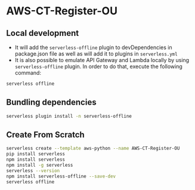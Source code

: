 # AWS-CT-Register-OU

## Local development
- It will add the `serverless-offline` plugin to devDependencies in package.json file as well as will add it to plugins in `serverless.yml`
- It is also possible to emulate API Gateway and Lambda locally by using `serverless-offline` plugin. In order to do that, execute the following command:
```bash
serverless offline
```
## Bundling dependencies
```bash
serverless plugin install -n serverless-offline
```
## Create From Scratch 
```bash
serverless create --template aws-python --name AWS-CT-Register-OU
pip install serverless
npm install serverless
npm install -g serverless
serverless --version
npm install serverless-offline --save-dev
serverless offline
```

